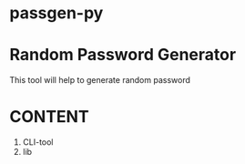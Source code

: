 # passgen-py
# Random Password Generator
This tool will help to generate random password 

# CONTENT
1. CLI-tool
2. lib

 
